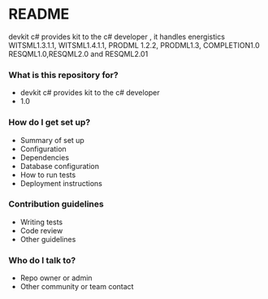 # README #

devkit c# provides kit to the c# developer , it handles energistics WITSML1.3.1.1, WITSML1.4.1.1, PRODML 1.2.2, PRODML1.3, COMPLETION1.0 RESQML1.0,RESQML2.0 and RESQML2.01

### What is this repository for? ###

* devkit c# provides kit to the c# developer
* 1.0 

### How do I get set up? ###

* Summary of set up
* Configuration
* Dependencies
* Database configuration
* How to run tests
* Deployment instructions

### Contribution guidelines ###

* Writing tests
* Code review
* Other guidelines

### Who do I talk to? ###

* Repo owner or admin
* Other community or team contact